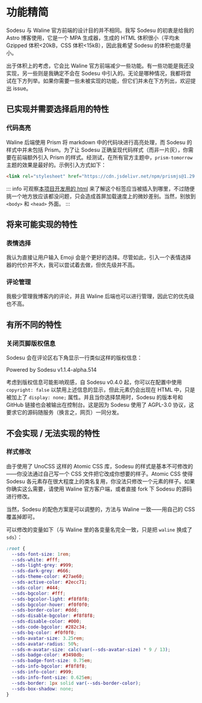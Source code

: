 # 功能精简

Sodesu 与 Waline 官方前端的设计目的并不相同。我写 Sodesu 的初衷是给我的 Astro 博客使用，它是一个 MPA 生成器，生成的 HTML 体积很小（平均未 Gzipped 体积<20kB，CSS 体积<15kB），因此我希望 Sodesu 的体积也能尽量小。

出于体积上的考虑，它会比 Waline 官方前端减少一些功能。有一些功能是我还没实现，另一些则是我确定不会在 Sodesu 中引入的。无论是哪种情况，我都将尝试在下方列举。如果你需要一些未被实现的功能，但它们并未在下方列出，欢迎提出 issue。

## 已实现并需要选择启用的特性

### 代码高亮

Waline 后端使用 Prism 将 markdown 中的代码块进行高亮处理，而 Sodesu 的样式中并未包括 Prism。为了让 Sodesu 正确呈现代码样式（而非一片灰），你需要在前端额外引入 Prism 的样式。经测试，在所有官方主题中，`prism-tomorrow` 主题的效果是最好的。示例引入方式如下：

```html
<link rel="stylesheet" href="https://cdn.jsdelivr.net/npm/prismjs@1.29.0/themes/prism-tomorrow.min.css" />
```

::: info
可观察[本项目开发用的 html](https://github.com/BeiyanYunyi/sodesu/blob/main/index.html) 来了解这个标签应当被插入到哪里，不过随便挑一个地方放应该都没问题，只会造成首屏加载速度上的微妙差别。当然，别放到 `<body>` 和 `<head>` 外面。
:::

## 将来可能实现的特性

### 表情选择

我认为直接让用户输入 Emoji 会是个更好的选择。尽管如此，引入一个表情选择器的代价并不大，我可以尝试着去做，但优先级并不高。

### 评论管理

我极少管理我博客内的评论，并且 Waline 后端也可以进行管理，因此它的优先级也不高。

## 有所不同的特性

### 关闭页脚版权信息

Sodesu 会在评论区右下角显示一行类似这样的版权信息：

<p class="py-1 text-sLightGrey text-info">Powered by Sodesu v1.1.4-alpha.514</p>

考虑到版权信息可能影响观感，自 Sodesu v0.4.0 起，你可以在配置中使用 `copyright: false` 以禁用上述信息的显示，但此元素仍会出现在 HTML 中，只是被加上了 `display: none;` 属性。并且当你选择禁用时，Sodesu 的版本号和 GitHub 链接也会被输出在控制台。这是因为 Sodesu 使用了 AGPL-3.0 协议，这要求它的源码随服务（换言之，网页）一同分发。

## 不会实现 / 无法实现的特性

### 样式修改

由于使用了 UnoCSS 这样的 Atomic CSS 库，Sodesu 的样式是基本不可修改的——你没法通过自己写一个 CSS 文件把它改成你想要的样子。Atomic CSS 使得 Sodesu 各元素存在很大程度上的类名复用，你没法只修改一个元素的样子。如果你确实这么需要，请使用 Waline 官方客户端，或者直接 fork 下 Sodesu 的源码进行修改。

当然，Sodesu 的配色方案是可以调整的，方法与 Waline 一致——用自己的 CSS 覆盖掉即可。

可以修改的变量如下（与 Waline 里的各变量名完全一致，只是把 `waline` 换成了 `sds`）：

```css
:root {
  --sds-font-size: 1rem;
  --sds-white: #fff;
  --sds-light-grey: #999;
  --sds-dark-grey: #666;
  --sds-theme-color: #27ae60;
  --sds-active-color: #2ecc71;
  --sds-color: #444;
  --sds-bgcolor: #fff;
  --sds-bgcolor-light: #f8f8f8;
  --sds-bgcolor-hover: #f0f0f0;
  --sds-border-color: #ddd;
  --sds-disable-bgcolor: #f8f8f8;
  --sds-disable-color: #000;
  --sds-code-bgcolor: #282c34;
  --sds-bq-color: #f0f0f0;
  --sds-avatar-size: 3.25rem;
  --sds-avatar-radius: 50%;
  --sds-m-avatar-size: calc(var(--sds-avatar-size) * 9 / 13);
  --sds-badge-color: #3498db;
  --sds-badge-font-size: 0.75em;
  --sds-info-bgcolor: #f8f8f8;
  --sds-info-color: #999;
  --sds-info-font-size: 0.625em;
  --sds-border: 1px solid var(--sds-border-color);
  --sds-box-shadow: none;
}
```
